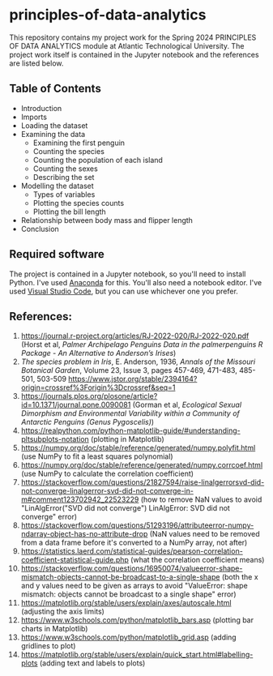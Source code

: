 # principles-of-data-analytics

This repository contains my project work for the Spring 2024 PRINCIPLES OF DATA ANALYTICS module at Atlantic Technological University. The project work itself is contained in the Jupyter notebook and the references are listed below.

## Table of Contents
- Introduction
- Imports
- Loading the dataset
- Examining the data
    - Examining the first penguin
    - Counting the species
    - Counting the population of each island
    - Counting the sexes
    - Describing the set
- Modelling the dataset
    - Types of variables
    - Plotting the species counts
    - Plotting the bill length
- Relationship between body mass and flipper length
- Conclusion

## Required software

The project is contained in a Jupyter notebook, so you'll need to install Python. I've used [Anaconda](https://www.anaconda.com/download) for this. You'll also need a notebook editor. I've used [Visual Studio Code](https://code.visualstudio.com/), but you can use whichever one you prefer. 

## References:
1. https://journal.r-project.org/articles/RJ-2022-020/RJ-2022-020.pdf (Horst et al, *Palmer Archipelago Penguins Data in the palmerpenguins R Package - An Alternative to Anderson’s Irises*)
1. *The species problem in Iris*, E. Anderson, 1936, *Annals of the Missouri Botanical Garden*, Volume 23, Issue 3, pages 457-469, 471-483, 485-501, 503-509 https://www.jstor.org/stable/2394164?origin=crossref%3Forigin%3Dcrossref&seq=1
1. https://journals.plos.org/plosone/article?id=10.1371/journal.pone.0090081 (Gorman et al, *Ecological Sexual Dimorphism and Environmental Variability within a Community of Antarctic Penguins (Genus Pygoscelis)*)
1. https://realpython.com/python-matplotlib-guide/#understanding-pltsubplots-notation (plotting in Matplotlib)
1. https://numpy.org/doc/stable/reference/generated/numpy.polyfit.html (use NumPy to fit a least squares polynomial)
1. https://numpy.org/doc/stable/reference/generated/numpy.corrcoef.html (use NumPy to calculate the correlation coefficient)
1. https://stackoverflow.com/questions/21827594/raise-linalgerrorsvd-did-not-converge-linalgerror-svd-did-not-converge-in-m#comment123702942_22523229 (how to remove NaN values to avoid "LinAlgError("SVD did not converge") LinAlgError: SVD did not converge" error)
1. https://stackoverflow.com/questions/51293196/attributeerror-numpy-ndarray-object-has-no-attribute-drop (NaN values need to be removed from a data frame before it's converted to a NumPy array, not after)
1. https://statistics.laerd.com/statistical-guides/pearson-correlation-coefficient-statistical-guide.php (what the correlation coefficient means)
1. https://stackoverflow.com/questions/16950074/valueerror-shape-mismatch-objects-cannot-be-broadcast-to-a-single-shape (both the x and y values need to be given as arrays to avoid "ValueError: shape mismatch: objects cannot be broadcast to a single shape" error)
1. https://matplotlib.org/stable/users/explain/axes/autoscale.html (adjusting the axis limits)
1. https://www.w3schools.com/python/matplotlib_bars.asp (plotting bar charts in Matplotlib)
1. https://www.w3schools.com/python/matplotlib_grid.asp (adding gridlines to plot)
1. https://matplotlib.org/stable/users/explain/quick_start.html#labelling-plots (adding text and labels to plots)
